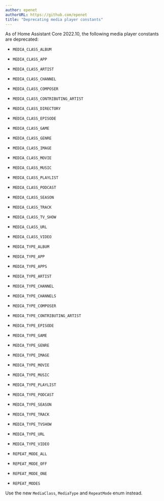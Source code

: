 ```yaml
---
author: epenet
authorURL: https://github.com/epenet
title: "Deprecating media player constants"
---
```


As of Home Assistant Core 2022.10, the following media player constants are deprecated:

  - `MEDIA_CLASS_ALBUM`
  - `MEDIA_CLASS_APP`
  - `MEDIA_CLASS_ARTIST`
  - `MEDIA_CLASS_CHANNEL`
  - `MEDIA_CLASS_COMPOSER`
  - `MEDIA_CLASS_CONTRIBUTING_ARTIST`
  - `MEDIA_CLASS_DIRECTORY`
  - `MEDIA_CLASS_EPISODE`
  - `MEDIA_CLASS_GAME`
  - `MEDIA_CLASS_GENRE`
  - `MEDIA_CLASS_IMAGE`
  - `MEDIA_CLASS_MOVIE`
  - `MEDIA_CLASS_MUSIC`
  - `MEDIA_CLASS_PLAYLIST`
  - `MEDIA_CLASS_PODCAST`
  - `MEDIA_CLASS_SEASON`
  - `MEDIA_CLASS_TRACK`
  - `MEDIA_CLASS_TV_SHOW`
  - `MEDIA_CLASS_URL`
  - `MEDIA_CLASS_VIDEO`

  - `MEDIA_TYPE_ALBUM`
  - `MEDIA_TYPE_APP`
  - `MEDIA_TYPE_APPS`
  - `MEDIA_TYPE_ARTIST`
  - `MEDIA_TYPE_CHANNEL`
  - `MEDIA_TYPE_CHANNELS`
  - `MEDIA_TYPE_COMPOSER`
  - `MEDIA_TYPE_CONTRIBUTING_ARTIST`
  - `MEDIA_TYPE_EPISODE`
  - `MEDIA_TYPE_GAME`
  - `MEDIA_TYPE_GENRE`
  - `MEDIA_TYPE_IMAGE`
  - `MEDIA_TYPE_MOVIE`
  - `MEDIA_TYPE_MUSIC`
  - `MEDIA_TYPE_PLAYLIST`
  - `MEDIA_TYPE_PODCAST`
  - `MEDIA_TYPE_SEASON`
  - `MEDIA_TYPE_TRACK`
  - `MEDIA_TYPE_TVSHOW`
  - `MEDIA_TYPE_URL`
  - `MEDIA_TYPE_VIDEO`

  - `REPEAT_MODE_ALL`
  - `REPEAT_MODE_OFF`
  - `REPEAT_MODE_ONE`
  - `REPEAT_MODES`

Use the new `MediaClass`, `MediaType` and `RepeatMode` enum instead.
